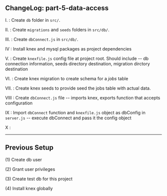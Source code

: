 ChangeLog: part-5-data-access
-------------------------
I.    : Create `db` folder in `src/`.

II.   : Create `migrations` and `seeds` folders in `src/db/`.

III.   : Create `dbConnect.js` in `src/db/`.

IV   : Install knex and mysql packages as project dependencies

V.    : Create `knexfile.js` config file at project root. Should include -- db connection information, seeds directory destination, migration dirctory destination

VI.    : Create knex migration to create schema for a *jobs* table

VII.   : Create knex seeds to provide seed the jobs table with actual data.

VIII  :  Create `dbConnect.js` file -- imports knex, exports function that accepts configuration

IX  :   Import `dbConnect` function and `knexfile.js` object as dbConfig in `server.js` -- execute dbConnect and pass it the config object

X : 



-------------------------
Previous Setup
-------------------------
(1) Create db user

(2) Grant user privileges

(3) Create test db for this project

(4) Install knex globally
